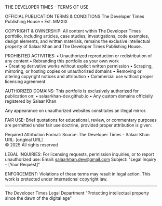 THE DEVELOPER TIMES - TERMS OF USE

OFFICIAL PUBLICATION TERMS & CONDITIONS
The Developer Times Publishing House • Est. MMXIX

COPYRIGHT & OWNERSHIP:
All content within The Developer Times portfolio, including articles, case studies, 
investigations, code examples, design elements, and written materials, remains the 
exclusive intellectual property of Salaar Khan and The Developer Times Publishing House.

PROHIBITED ACTIVITIES:
• Unauthorized reproduction or redistribution of any content
• Rebranding this portfolio as your own work  
• Creating derivative works without explicit written permission
• Scraping, mirroring, or hosting copies on unauthorized domains
• Removing or altering copyright notices and attribution
• Commercial use without proper licensing agreement

AUTHORIZED DOMAINS:
This portfolio is exclusively authorized for publication on:
• salaarkhan-dev.github.io
• Any custom domains officially registered by Salaar Khan

Any appearance on unauthorized websites constitutes an illegal mirror.

FAIR USE:
Brief quotations for educational, review, or commentary purposes are permitted 
under fair use doctrine, provided proper attribution is given:

Required Attribution Format:
Source: The Developer Times - Salaar Khan
URL: [original URL]  
© 2025 All rights reserved

LEGAL INQUIRIES:
For licensing requests, permission inquiries, or to report unauthorized use:
Email: salaarkhan.dev@gmail.com
Subject: "Legal Inquiry - [Your Request]"

ENFORCEMENT:
Violations of these terms may result in legal action. This work is protected 
under international copyright law.

---
The Developer Times Legal Department
"Protecting intellectual property since the dawn of the digital age"
